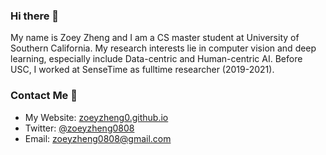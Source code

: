 ### Hi there 👋
My name is Zoey Zheng and I am a CS master student at University of Southern California. My research interests lie in computer vision and deep learning, especially include Data-centric and Human-centric AI. Before USC, I worked at SenseTime as fulltime researcher (2019-2021).

### Contact Me 🥸
- My Website: [zoeyzheng0.github.io](https://ZoeyZheng0.github.io/)
- Twitter: [@zoeyzheng0808](https://twitter.com/zoeyzheng0808)
- Email: zoeyzheng0808@gmail.com

